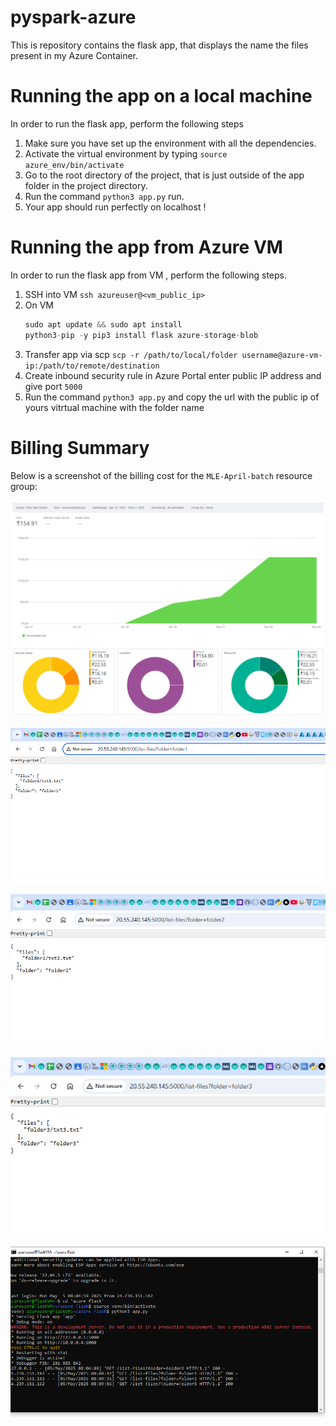 # pyspark-azure
This is repository contains the flask app, that displays the name the files present in my Azure Container. 
# Running the app on a local machine
In order to run the flask app, perform the following steps

1. Make sure you have set up the environment with all the dependencies.
2. Activate the virtual environment by typing `source azure_env/bin/activate`
3. Go to the root directory of the project, that is just outside of the app folder in the project directory.
4. Run the command `python3 app.py` run.
5. Your app should run perfectly on localhost !
# Running the app from Azure VM
In order to run the flask app from VM , perform the following steps.

1. SSH into VM `ssh azureuser@<vm_public_ip>`
2. On VM 
    ```python 
    sudo apt update && sudo apt install 
    python3-pip -y pip3 install flask azure-storage-blob
    ```
3. Transfer app via scp `scp -r /path/to/local/folder username@azure-vm-ip:/path/to/remote/destination `
4. Create inbound security rule in Azure Portal enter public IP address and give port `5000`
5. Run the command `python3 app.py` and copy the url with the public ip of yours vitrtual machine with the folder name
# Billing Summary

Below is a screenshot of the billing cost for the `MLE-April-batch` resource group:

![Billing Screenshot](costanalysis_charts.png)

![Folder1 Screenshot](folder1.png)

![Folder2 Screenshot](folder2.png)

![Folder3 Screenshot](folder3.png)

![Virtual Machine Screenshot](vm.png)


